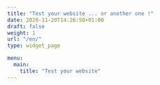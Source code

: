```yaml
---
title: "Test your website ... or another one !"
date: 2020-11-20T14:26:50+01:00
draft: false
weight: 1
url: "/en/"
type: widget_page

menu:
  main:
    title: "Test your website"
---
```

